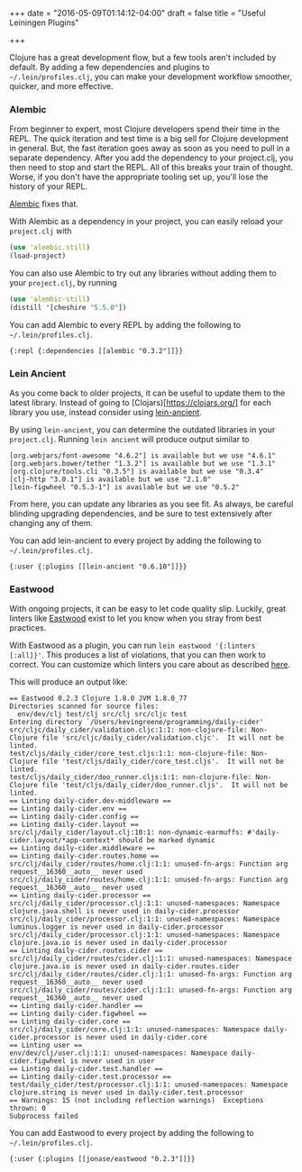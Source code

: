 +++
date = "2016-05-09T01:14:12-04:00"
draft = false
title = "Useful Leiningen Plugins"

+++

Clojure has a great development flow, but a few tools aren't included by default. By adding a few dependencies and plugins to `~/.lein/profiles.clj`, you can make your development workflow smoother, quicker, and more effective.

<!--more-->


### Alembic

From beginner to expert, most Clojure developers spend their time in the REPL. The quick iteration and test time is a big sell for Clojure development in general. But, the fast iteration goes away as soon as you need to pull in a separate dependency. After you add the dependency to your project.clj, you then need to stop and start the REPL. All of this breaks your train of thought. Worse, if you don't have the appropriate tooling set up, you'll lose the history of your REPL.

[Alembic](https://github.com/pallet/alembic) fixes that.

With Alembic as a dependency in your project, you can easily reload your `project.clj` with

``` clojure
(use 'alembic.still)
(load-project)
```

You can also use Alembic to try out any libraries without adding them to your `project.clj`, by running

``` clojure
(use 'alembic-still)
(distill '[cheshire "5.5.0"])
```

You can add Alembic to every REPL by adding the following to `~/.lein/profiles.clj`.

```
{:repl {:dependencies [[alembic "0.3.2"]]}}
``` 

### Lein Ancient

As you come back to older projects, it can be useful to update them to the latest library. Instead of going to [Clojars)[https://clojars.org/] for each library you use, instead consider using [lein-ancient](https://github.com/xsc/lein-ancient).

By using `lein-ancient`, you can determine the outdated libraries in your `project.clj`. Running `lein ancient` will produce output similar to

```
[org.webjars/font-awesome "4.6.2"] is available but we use "4.6.1"
[org.webjars.bower/tether "1.3.2"] is available but we use "1.3.1"
[org.clojure/tools.cli "0.3.5"] is available but we use "0.3.4"
[clj-http "3.0.1"] is available but we use "2.1.0"
[lein-figwheel "0.5.3-1"] is available but we use "0.5.2"
```

From here, you can update any libraries as you see fit. As always, be careful blinding upgrading dependencies, and be sure to test extensively after changing any of them.

You can add lein-ancient to every project by adding the following to `~/.lein/profiles.clj`.

```
{:user {:plugins [[lein-ancient "0.6.10"]]}}
``` 

### Eastwood

With ongoing projects, it can be easy to let code quality slip. Luckily, great linters like [Eastwood](https://github.com/jonase/eastwood) exist to let you know when you stray from best practices.

With Eastwood as a plugin, you can run `lein eastwood '{:linters [:all]}'`. This produces a list of violations, that you can then work to correct. You can customize which linters you care about as described [here](https://github.com/jonase/eastwood#whats-there).

This will produce an output like:

```
== Eastwood 0.2.3 Clojure 1.8.0 JVM 1.8.0_77
Directories scanned for source files:
  env/dev/clj test/clj src/clj src/cljc test
Entering directory `/Users/kevingreene/programming/daily-cider'
src/cljc/daily_cider/validation.cljc:1:1: non-clojure-file: Non-Clojure file 'src/cljc/daily_cider/validation.cljc'.  It will not be linted.
test/cljs/daily_cider/core_test.cljs:1:1: non-clojure-file: Non-Clojure file 'test/cljs/daily_cider/core_test.cljs'.  It will not be linted.
test/cljs/daily_cider/doo_runner.cljs:1:1: non-clojure-file: Non-Clojure file 'test/cljs/daily_cider/doo_runner.cljs'.  It will not be linted.
== Linting daily-cider.dev-middleware ==
== Linting daily-cider.env ==
== Linting daily-cider.config ==
== Linting daily-cider.layout ==
src/clj/daily_cider/layout.clj:10:1: non-dynamic-earmuffs: #'daily-cider.layout/*app-context* should be marked dynamic
== Linting daily-cider.middleware ==
== Linting daily-cider.routes.home ==
src/clj/daily_cider/routes/home.clj:1:1: unused-fn-args: Function arg request__16360__auto__ never used
src/clj/daily_cider/routes/home.clj:1:1: unused-fn-args: Function arg request__16360__auto__ never used
== Linting daily-cider.processor ==
src/clj/daily_cider/processor.clj:1:1: unused-namespaces: Namespace clojure.java.shell is never used in daily-cider.processor
src/clj/daily_cider/processor.clj:1:1: unused-namespaces: Namespace luminus.logger is never used in daily-cider.processor
src/clj/daily_cider/processor.clj:1:1: unused-namespaces: Namespace clojure.java.io is never used in daily-cider.processor
== Linting daily-cider.routes.cider ==
src/clj/daily_cider/routes/cider.clj:1:1: unused-namespaces: Namespace clojure.java.io is never used in daily-cider.routes.cider
src/clj/daily_cider/routes/cider.clj:1:1: unused-fn-args: Function arg request__16360__auto__ never used
src/clj/daily_cider/routes/cider.clj:1:1: unused-fn-args: Function arg request__16360__auto__ never used
== Linting daily-cider.handler ==
== Linting daily-cider.figwheel ==
== Linting daily-cider.core ==
src/clj/daily_cider/core.clj:1:1: unused-namespaces: Namespace daily-cider.processor is never used in daily-cider.core
== Linting user ==
env/dev/clj/user.clj:1:1: unused-namespaces: Namespace daily-cider.figwheel is never used in user
== Linting daily-cider.test.handler ==
== Linting daily-cider.test.processor ==
test/daily_cider/test/processor.clj:1:1: unused-namespaces: Namespace clojure.string is never used in daily-cider.test.processor
== Warnings: 15 (not including reflection warnings)  Exceptions thrown: 0
Subprocess failed
```


You can add Eastwood to every project by adding the following to `~/.lein/profiles.clj`.

```
{:user {:plugins [[jonase/eastwood "0.2.3"]]}}
``` 
